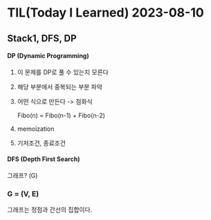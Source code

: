 # TIL(Today I Learned) 2023-08-10

## Stack1, DFS, DP

#### DP (Dynamic Programming)

1. 이 문제를 DP로 풀 수 있는지 모른다

2. 해당 부분에서 중복되는 부분 파악

3. 어떤 식으로 만든다 -> 점화식

   Fibo(n) = Fibo(n-1) + Fibo(n-2)

4. memoization

5. 기저조건, 종료조건

#### DFS (Depth First Search)

그래프? (G)

### G = (V, E) 

그래프는 정점과 간선의 집합이다.



